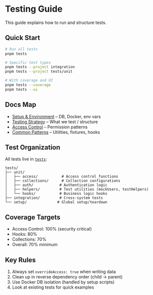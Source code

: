 # Testing Guide

This guide explains how to run and structure tests.

## Quick Start

```bash
# Run all tests
pnpm tests

# Specific test types
pnpm tests --project integration
pnpm tests --project tests/unit

# With coverage and UI
pnpm tests --coverage
pnpm tests --ui
```

## Docs Map

- [Setup & Environment](./setup.md) – DB, Docker, env vars
- [Testing Strategy](./strategy.md) – What we test / structure
- [Access Control](./access-control.md) – Permission patterns
- [Common Patterns](./patterns.md) – Utilities, fixtures, hooks

## Test Organization

All tests live in [`tests`](../../tests):

```
tests/
├── unit/
│   ├── access/           # Access control functions
│   ├── collections/      # Collection configurations
│   ├── auth/            # Authentication logic
│   ├── helpers/         # Test utilities (mockUsers, testHelpers)
│   └── hooks/           # Business logic hooks
├── integration/         # Cross-system tests
└── setup/              # Global setup/teardown
```

## Coverage Targets

- Access Control: 100% (security critical)
- Hooks: 80%
- Collections: 70%
- Overall: 70% minimum

## Key Rules

1. Always set `overrideAccess: true` when writing data
2. Clean up in reverse dependency order (child → parent)
3. Use Docker DB isolation (handled by setup scripts)
4. Look at existing tests for quick examples